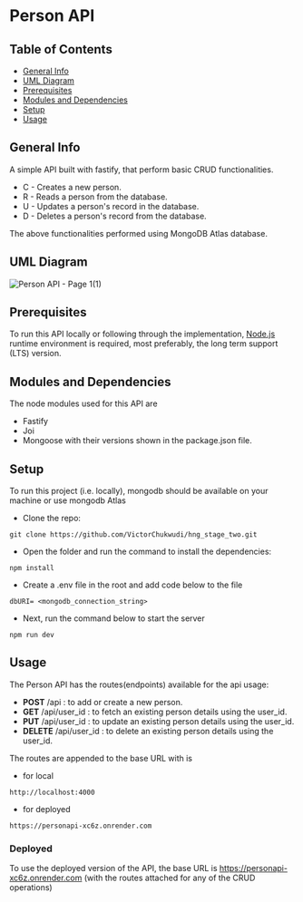 # Person API

## Table of Contents

- [General Info](#general-info)
- [UML Diagram](#uml-diagram)
- [Prerequisites](#prerequisites)
- [Modules and Dependencies](#modules-and-dependencies)
- [Setup](#setup)
- [Usage](#usage)

## General Info

A simple API built with fastify, that perform basic CRUD functionalities.

- C - Creates a new person.
- R - Reads a person from the database.
- U - Updates a person's record in the database.
- D - Deletes a person's record from the database.

The above functionalities performed using MongoDB Atlas database.
## UML Diagram
![Person API - Page 1(1)](https://github.com/VictorChukwudi/hng_stage_two/assets/81536363/89533098-6d9b-48e8-a93c-cb8f87448fdb)
## Prerequisites

To run this API locally or following through the implementation, [Node.js](nodejs.org/en) runtime environment is required, most preferably, the long term support (LTS) version.

## Modules and Dependencies

The node modules used for this API are

- Fastify
- Joi
- Mongoose
  with their versions shown in the package.json file.

## Setup

To run this project (i.e. locally), mongodb should be available on your machine or use mongodb Atlas

- Clone the repo:

```
git clone https://github.com/VictorChukwudi/hng_stage_two.git
```

- Open the folder and run the command to install the dependencies:

```
npm install
```

- Create a .env file in the root and add code below to the file

```
dbURI= <mongodb_connection_string>
```

- Next, run the command below to start the server

```
npm run dev
```

## Usage

The Person API has the routes(endpoints) available for the api usage:

- **POST** /api : to add or create a new person.
- **GET** /api/user_id : to fetch an existing person details using the user_id.
- **PUT** /api/user_id : to update an existing person details using the user_id.
- **DELETE** /api/user_id : to delete an existing person details using the user_id.

The routes are appended to the base URL with is

- for local

```
http://localhost:4000
```

- for deployed

```
https://personapi-xc6z.onrender.com
```

### Deployed

To use the deployed version of the API, the base URL is https://personapi-xc6z.onrender.com (with the routes attached for any of the CRUD operations)

